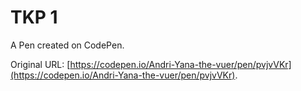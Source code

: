 # TKP 1

A Pen created on CodePen.

Original URL: [https://codepen.io/Andri-Yana-the-vuer/pen/pvjvVKr](https://codepen.io/Andri-Yana-the-vuer/pen/pvjvVKr).

